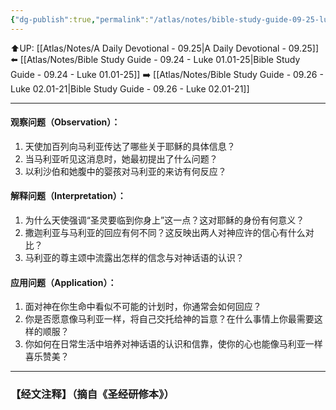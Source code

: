 ```yaml
---
{"dg-publish":true,"permalink":"/atlas/notes/bible-study-guide-09-25-luke-01-26-56/"}
---
```


⬆️UP: [[Atlas/Notes/A Daily Devotional - 09.25\|A Daily Devotional - 09.25]]
⬅️ [[Atlas/Notes/Bible Study Guide - 09.24 - Luke 01.01-25\|Bible Study Guide - 09.24 - Luke 01.01-25]]
➡️ [[Atlas/Notes/Bible Study Guide - 09.26 - Luke 02.01-21\|Bible Study Guide - 09.26 - Luke 02.01-21]] 

---

#### 观察问题（Observation）：

1. 天使加百列向马利亚传达了哪些关于耶稣的具体信息？
2. 当马利亚听见这消息时，她最初提出了什么问题？
3. 以利沙伯和她腹中的婴孩对马利亚的来访有何反应？

#### 解释问题（Interpretation）：

1. 为什么天使强调“圣灵要临到你身上”这一点？这对耶稣的身份有何意义？
2. 撒迦利亚与马利亚的回应有何不同？这反映出两人对神应许的信心有什么对比？
3. 马利亚的尊主颂中流露出怎样的信念与对神话语的认识？

#### 应用问题（Application）：

1. 面对神在你生命中看似不可能的计划时，你通常会如何回应？
2. 你是否愿意像马利亚一样，将自己交托给神的旨意？在什么事情上你最需要这样的顺服？
3. 你如何在日常生活中培养对神话语的认识和信靠，使你的心也能像马利亚一样喜乐赞美？

---
### 【经文注释】（摘自《圣经研修本》）

